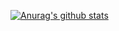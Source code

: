 [![Anurag's github stats](https://github-readme-stats.vercel.app/api?username=thissuper&show_icons=true&theme=synthwave)](https://github.com/anuraghazra/github-readme-stats)



